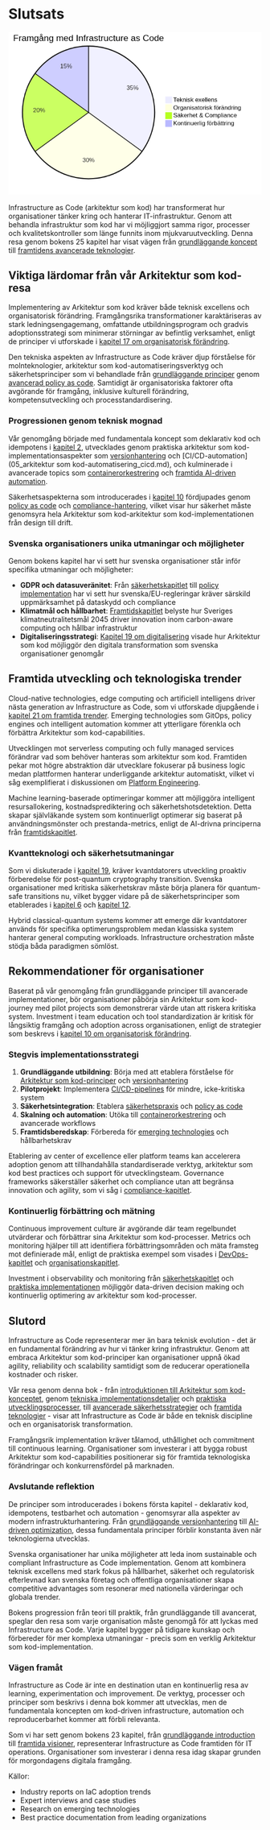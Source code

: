 # Slutsats

![Framgångsnycklar för Infrastructure as Code (arkitektur som kod)](images/diagram_22_slutsats.png)

Infrastructure as Code (arkitektur som kod) har transformerat hur organisationer tänker kring och hanterar IT-infrastruktur. Genom att behandla infrastruktur som kod har vi möjliggjort samma rigor, processer och kvalitetskontroller som länge funnits inom mjukvaruutveckling. Denna resa genom bokens 25 kapitel har visat vägen från [grundläggande koncept](01_inledning.md) till [framtidens avancerade teknologier](21_framtida_trender.md).

## Viktiga lärdomar från vår Arkitektur som kod-resa

Implementering av Arkitektur som kod kräver både teknisk excellens och organisatorisk förändring. Framgångsrika transformationer karaktäriseras av stark ledningsengagemang, omfattande utbildningsprogram och gradvis adoptionsstrategi som minimerar störningar av befintlig verksamhet, enligt de principer vi utforskade i [kapitel 17 om organisatorisk förändring](17_organisatorisk_forandring.md).

Den tekniska aspekten av Infrastructure as Code kräver djup förståelse för molnteknologier, arkitektur som kod-automatiseringsverktyg och säkerhetsprinciper som vi behandlade från [grundläggande principer](02_grundlaggande_principer.md) genom [avancerad policy as code](11_policy_sakerhet.md). Samtidigt är organisatoriska faktorer ofta avgörande för framgång, inklusive kulturell förändring, kompetensutveckling och processtandardisering.

### Progressionen genom teknisk mognad

Vår genomgång började med fundamentala koncept som deklarativ kod och idempotens i [kapitel 2](02_grundlaggande_principer.md), utvecklades genom praktiska arkitektur som kod-implementationsaspekter som [versionhantering](03_versionhantering.md) och [CI/CD-automation](05_arkitektur som kod-automatisering_cicd.md), och kulminerade i avancerade topics som [containerorkestrering](08_containerisering.md) och [framtida AI-driven automation](21_framtida_trender.md).

Säkerhetsaspekterna som introducerades i [kapitel 10](10_sakerhet.md) fördjupades genom [policy as code](11_policy_sakerhet.md) och [compliance-hantering](12_compliance.md), vilket visar hur säkerhet måste genomsyra hela Arkitektur som kod-arkitektur som kod-implementationen från design till drift.

### Svenska organisationers unika utmaningar och möjligheter

Genom bokens kapitel har vi sett hur svenska organisationer står inför specifika utmaningar och möjligheter:

- **GDPR och datasuveränitet**: Från [säkerhetskapitlet](10_sakerhet.md) till [policy implementation](11_policy_sakerhet.md) har vi sett hur svenska/EU-regleringar kräver särskild uppmärksamhet på dataskydd och compliance
- **Klimatmål och hållbarhet**: [Framtidskapitlet](21_framtida_trender.md) belyste hur Sveriges klimatneutralitetsmål 2045 driver innovation inom carbon-aware computing och hållbar infrastruktur
- **Digitaliseringsstrategi**: [Kapitel 19 om digitalisering](19_digitalisering.md) visade hur Arkitektur som kod möjliggör den digitala transformation som svenska organisationer genomgår

## Framtida utveckling och teknologiska trender

Cloud-native technologies, edge computing och artificiell intelligens driver nästa generation av Infrastructure as Code, som vi utforskade djupgående i [kapitel 21 om framtida trender](21_framtida_trender.md). Emerging technologies som GitOps, policy engines och intelligent automation kommer att ytterligare förenkla och förbättra Arkitektur som kod-capabilities.

Utvecklingen mot serverless computing och fully managed services förändrar vad som behöver hanteras som arkitektur som kod. Framtiden pekar mot högre abstraktion där utvecklare fokuserar på business logic medan plattformen hanterar underliggande arkitektur automatiskt, vilket vi såg exemplifierat i diskussionen om [Platform Engineering](19_kapitel18.md).

Machine learning-baserade optimeringar kommer att möjliggöra intelligent resursallokering, kostnadsprediktering och säkerhetshotsdetektion. Detta skapar självläkande system som kontinuerligt optimerar sig baserat på användningsmönster och prestanda-metrics, enligt de AI-drivna principerna från [framtidskapitlet](19_kapitel18.md).

### Kvantteknologi och säkerhetsutmaningar

Som vi diskuterade i [kapitel 19](19_kapitel18.md), kräver kvantdatorers utveckling proaktiv förberedelse för post-quantum cryptography transition. Svenska organisationer med kritiska säkerhetskrav måste börja planera för quantum-safe transitions nu, vilket bygger vidare på de säkerhetsprinciper som etablerades i [kapitel 6](06_kapitel5.md) och [kapitel 12](12_kapitel11.md).

Hybrid classical-quantum systems kommer att emerge där kvantdatorer används för specifika optimerungsproblem medan klassiska system hanterar general computing workloads. Infrastructure orchestration måste stödja båda paradigmen sömlöst.

## Rekommendationer för organisationer

Baserat på vår genomgång från grundläggande principer till avancerade implementationer, bör organisationer påbörja sin Arkitektur som kod-journey med pilot projects som demonstrerar värde utan att riskera kritiska system. Investment i team education och tool standardization är kritisk för långsiktig framgång och adoption across organisationen, enligt de strategier som beskrevs i [kapitel 10 om organisatorisk förändring](10_kapitel9.md).

### Stegvis implementationsstrategi

1. **Grundläggande utbildning**: Börja med att etablera förståelse för [Arkitektur som kod-principer](02_kapitel1.md) och [versionhantering](03_kapitel2.md)
2. **Pilotprojekt**: Implementera [CI/CD-pipelines](04_kapitel3.md) för mindre, icke-kritiska system
3. **Säkerhetsintegration**: Etablera [säkerhetspraxis](06_kapitel5.md) och [policy as code](12_kapitel11.md)
4. **Skalning och automation**: Utöka till [containerorkestrering](11_kapitel10.md) och avancerade workflows
5. **Framtidsberedskap**: Förbereda för [emerging technologies](19_kapitel18.md) och hållbarhetskrav

Etablering av center of excellence eller platform teams kan accelerera adoption genom att tillhandahålla standardiserade verktyg, arkitektur som kod best practices och support för utvecklingsteam. Governance frameworks säkerställer säkerhet och compliance utan att begränsa innovation och agility, som vi såg i [compliance-kapitlet](14_kapitel13.md).

### Kontinuerlig förbättring och mätning

Continuous improvement culture är avgörande där team regelbundet utvärderar och förbättrar sina Arkitektur som kod-processer. Metrics och monitoring hjälper till att identifiera förbättringsområden och mäta framsteg mot definierade mål, enligt de praktiska exempel som visades i [DevOps-kapitlet](07_kapitel6.md) och [organisationskapitlet](10_kapitel9.md).

Investment i observability och monitoring från [säkerhetskapitlet](06_kapitel5.md) och [praktiska implementationen](08_kapitel7.md) möjliggör data-driven decision making och kontinuerlig optimering av arkitektur som kod-processer.

## Slutord

Infrastructure as Code representerar mer än bara teknisk evolution - det är en fundamental förändring av hur vi tänker kring infrastruktur. Genom att embraca Arkitektur som kod-principer kan organisationer uppnå ökad agility, reliability och scalability samtidigt som de reducerar operationella kostnader och risker.

Vår resa genom denna bok - från [introduktionen till Arkitektur som kod-konceptet](01_inledning.md), genom [tekniska implementationsdetaljer](02_kapitel1.md) och [praktiska utvecklingsprocesser](03_kapitel2.md), till [avancerade säkerhetsstrategier](12_kapitel11.md) och [framtida teknologier](19_kapitel18.md) - visar att Infrastructure as Code är både en teknisk discipline och en organisatorisk transformation.

Framgångsrik implementation kräver tålamod, uthållighet och commitment till continuous learning. Organisationer som investerar i att bygga robust Arkitektur som kod-capabilities positionerar sig för framtida teknologiska förändringar och konkurrensfördel på marknaden.

### Avslutande reflektion

De principer som introducerades i bokens första kapitel - deklarativ kod, idempotens, testbarhet och automation - genomsyrar alla aspekter av modern infrastrukturhantering. Från [grundläggande versionhantering](03_kapitel2.md) till [AI-driven optimization](19_kapitel18.md), dessa fundamentala principer förblir konstanta även när teknologierna utvecklas.

Svenska organisationer har unika möjligheter att leda inom sustainable och compliant Infrastructure as Code implementation. Genom att kombinera teknisk excellens med stark fokus på hållbarhet, säkerhet och regulatorisk efterlevnad kan svenska företag och offentliga organisationer skapa competitive advantages som resonerar med nationella värderingar och globala trender.

Bokens progression från teori till praktik, från grundläggande till avancerat, speglar den resa som varje organisation måste genomgå för att lyckas med Infrastructure as Code. Varje kapitel bygger på tidigare kunskap och förbereder för mer komplexa utmaningar - precis som en verklig Arkitektur som kod-implementation.

### Vägen framåt

Infrastructure as Code är inte en destination utan en kontinuerlig resa av learning, experimentation och improvement. De verktyg, processer och principer som beskrivs i denna bok kommer att utvecklas, men de fundamentala koncepten om kod-driven infrastructure, automation och reproducerbarhet kommer att förbli relevanta.

Som vi har sett genom bokens 23 kapitel, från [grundläggande introduction](01_inledning.md) till [framtida visioner](19_kapitel18.md), representerar Infrastructure as Code framtiden för IT operations. Organisationer som investerar i denna resa idag skapar grunden för morgondagens digitala framgång.

Källor:
- Industry reports on IaC adoption trends
- Expert interviews and case studies  
- Research on emerging technologies
- Best practice documentation from leading organizations